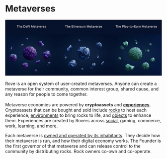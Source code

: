 # Metaverses

![Rove is composed of user-created, organic, ever-evolving metaverses.](<../.gitbook/assets/Screen Shot 2022-01-14 at 2.29.31 PM.png>)

Rove is an open system of user-created metaverses. Anyone can create a metaverse for their community, common interest group, shared cause, and any reason for people to come together. \
\
Metaverse economies are powered by **cryptoassets** and [**experiences**](broken-reference). Cryptoassets that can be bought and sold include [rocks](rocks/) to host each experience, [environments](environments.md) to bring rocks to life, and [objects](objects.md) to enhance them. Experiences are created by Rovers across [social](../immersive-experiences/social-experiences.md), gaming, commerce, work, learning, and more.

Each metaverse is [owned and operated by its inhabitants](../user-owned/user-operated-governance.md). They decide how their metaverse is run, and how their digital economy works. The Founder is the first governor of that metaverse and can release control to the community by distributing rocks. Rock owners co-own and co-operate.&#x20;
